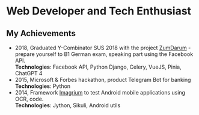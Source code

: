 # Web Developer and Tech Enthusiast

## My Achievements
* 2018, Graduated Y-Combinator SUS 2018 with the project [ZumDarum](https://facebook.com/zumdarum) - prepare yourself to B1
German exam, speaking part using the Facebook API.<br/>
**Technologies**: Facebook API, Python Django, Celery, VueJS, Pinia, ChatGPT 4
* 2015, Microsoft & Forbes hackathon, product Telegram Bot for banking<br/>
**Technologies**: Python
* 2014, Framework [Imagrium](https://github.com/azoft-dev-team/imagrium) to test Android mobile applications using OCR, code.<br/>
**Technologies**: Jython, Sikuli, Android utils
